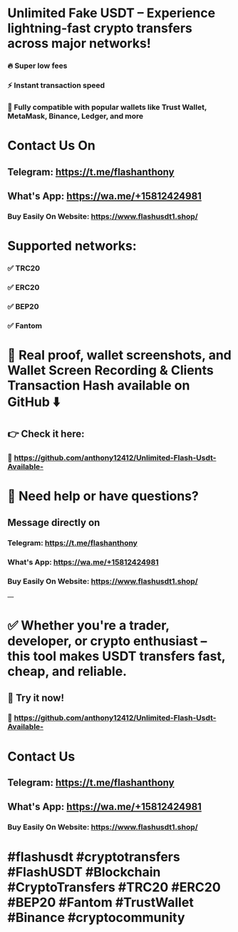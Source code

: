 # Unlimited Fake USDT – Experience lightning-fast crypto transfers across major networks!

### 🔥 Super low fees
### ⚡ Instant transaction speed
### 🔐 Fully compatible with popular wallets like Trust Wallet, MetaMask, Binance, Ledger, and more

# Contact Us On
## Telegram: https://t.me/flashanthony
## What's App: https://wa.me/+15812424981
### Buy Easily On Website: https://www.flashusdt1.shop/

# Supported networks:
### ✅ TRC20
### ✅ ERC20
### ✅ BEP20
### ✅ Fantom

# 📸 Real proof, wallet screenshots, and Wallet Screen Recording & Clients Transaction Hash available on GitHub ⬇️
## 👉 Check it here:
### 🔗 https://github.com/anthony12412/Unlimited-Flash-Usdt-Available-

# 📩 Need help or have questions?
## Message directly on
### Telegram: https://t.me/flashanthony
### What's App: https://wa.me/+15812424981
### Buy Easily On Website: https://www.flashusdt1.shop/
—

# ✅ Whether you're a trader, developer, or crypto enthusiast – this tool makes USDT transfers fast, cheap, and reliable.

## 🚀 Try it now!
### 🔗 https://github.com/anthony12412/Unlimited-Flash-Usdt-Available-
# Contact Us
## Telegram: https://t.me/flashanthony
## What's App: https://wa.me/+15812424981
### Buy Easily On Website: https://www.flashusdt1.shop/

# #flashusdt  #cryptotransfers  #FlashUSDT #Blockchain #CryptoTransfers #TRC20 #ERC20 #BEP20 #Fantom #TrustWallet #Binance #cryptocommunity
